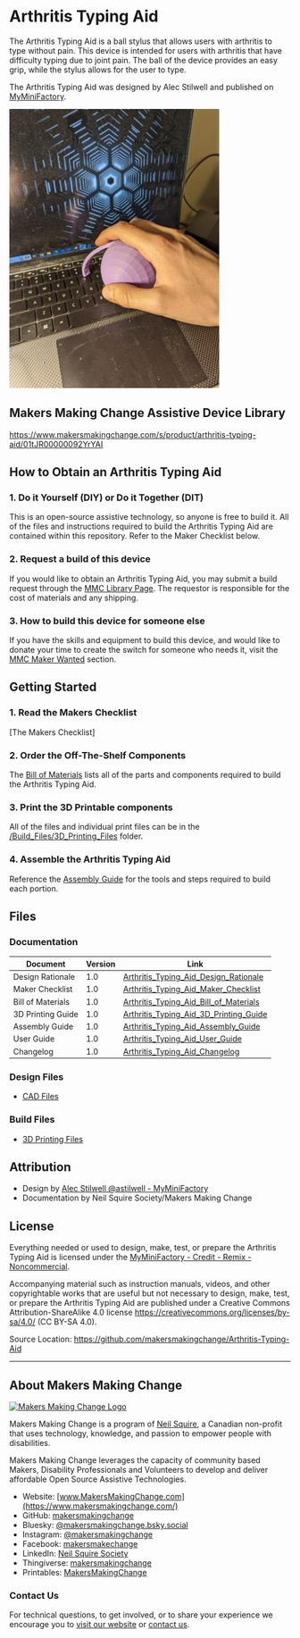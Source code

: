 # Arthritis Typing Aid
The Arthritis Typing Aid is a ball stylus that allows users with arthritis to type without pain. This device is intended for users with arthritis that have difficulty typing due to joint pain. The ball of the device provides an easy grip, while the stylus allows for the user to type.

The Arthritis Typing Aid was designed by Alec Stilwell and published on [MyMiniFactory](https://www.myminifactory.com/object/3d-print-arthritis-typing-aid-77579). 

<img src="Photos/Arthritis-Typing-Aid.jpg" height="500" alt="Picture of Arthritis Typing Aid.">

## Makers Making Change Assistive Device Library
https://www.makersmakingchange.com/s/product/arthritis-typing-aid/01tJR00000092YrYAI


## How to Obtain an Arthritis Typing Aid
### 1. Do it Yourself (DIY) or Do it Together (DIT)

This is an open-source assistive technology, so anyone is free to build it. All of the files and instructions required to build the Arthritis Typing Aid are contained within this repository. Refer to the Maker Checklist below.

### 2. Request a build of this device

If you would like to obtain an Arthritis Typing Aid, you may submit a build request through the [MMC Library Page](https://www.makersmakingchange.com/s/product/arthritis-typing-aid/01tJR00000092YrYAI). The requestor is responsible for the cost of materials and any shipping.

### 3. How to build this device for someone else

If you have the skills and equipment to build this device, and would like to donate your time to create the switch for someone who needs it, visit the [MMC Maker Wanted](https://makersmakingchange.com/maker-wanted/) section.


## Getting Started

### 1. Read the Makers Checklist

[The Makers Checklist] 

### 2. Order the Off-The-Shelf Components

The [Bill of Materials](/Documentation/Arthritis_Typing_Aid_BOM_V1.0.xlsx) lists all of the parts and components required to build the Arthritis Typing Aid. 

### 3. Print the 3D Printable components

All of the files and individual print files can be in the [/Build_Files/3D_Printing_Files](/Build_Files/3D_Printing_Files/) folder.

### 4. Assemble the Arthritis Typing Aid

Reference the [Assembly Guide](/Documentation/Arthritis_Typing_Aid_Assembly_Guide_V1.0.pdf) for the tools and steps required to build each portion.

## Files
### Documentation
| Document             | Version | Link |
|----------------------|---------|------|
| Design Rationale     | 1.0     | [Arthritis_Typing_Aid_Design_Rationale](/Documentation/Arthritis_Typing_Aid_Design_Rationale_V1.0.pdf)     |
| Maker Checklist      | 1.0     | [Arthritis_Typing_Aid_Maker_Checklist](/Documentation/Arthritis_Typing_Aid_Maker_Checklist_V1.0.pdf)     |
| Bill of Materials    | 1.0     | [Arthritis_Typing_Aid_Bill_of_Materials](/Documentation/Arthritis_Typing_Aid_BOM_V1.0.xlsx)     |
| 3D Printing Guide    | 1.0     | [Arthritis_Typing_Aid_3D_Printing_Guide](/Documentation/Arthritis_Typing_Aid_3D_Printing_Guide_V1.0.pdf)     |
| Assembly Guide       | 1.0     | [Arthritis_Typing_Aid_Assembly_Guide](/Documentation/Arthritis_Typing_Aid_Assembly_Guide_V1.0.pdf)     |
| User Guide           | 1.0     | [Arthritis_Typing_Aid_User_Guide](/Documentation/Arthritis_Typing_Aid_User_Guide_V1.0.pdf)    |
| Changelog            | 1.0     | [Arthritis_Typing_Aid_Changelog](/Documentation/Arthritis_Typing_Aid_Changelog_V1.0.pdf)     |

### Design Files
 - [CAD Files](/Design_Files)

### Build Files
 - [3D Printing Files](/Build_Files/3D_Printing_Files)

## Attribution
 - Design by [Alec Stilwell @astilwell - MyMiniFactory](https://www.myminifactory.com/users/astilwell)
 - Documentation by Neil Squire Society/Makers Making Change 


## License
Everything needed or used to design, make, test, or prepare the Arthritis Typing Aid is licensed under the [MyMiniFactory - Credit - Remix - Noncommercial](https://www.myminifactory.com/object-licensing).

Accompanying material such as instruction manuals, videos, and other copyrightable works that are useful but not necessary to design, make, test, or prepare the Arthritis Typing Aid are published under a Creative Commons Attribution-ShareAlike 4.0 license https://creativecommons.org/licenses/by-sa/4.0/ (CC BY-SA 4.0).

Source Location: https://github.com/makersmakingchange/Arthritis-Typing-Aid

---

<!-- ABOUT MMC START -->
## About Makers Making Change
[<img src="https://raw.githubusercontent.com/makersmakingchange/makersmakingchange/main/img/mmc_logo.svg" width="500" alt="Makers Making Change Logo">](https://www.makersmakingchange.com/)

Makers Making Change is a program of [Neil Squire](https://www.neilsquire.ca/), a Canadian non-profit that uses technology, knowledge, and passion to empower people with disabilities.

Makers Making Change leverages the capacity of community based Makers, Disability Professionals and Volunteers to develop and deliver affordable Open Source Assistive Technologies.

 - Website: [www.MakersMakingChange.com](https://www.makersmakingchange.com/)
 - GitHub: [makersmakingchange](https://github.com/makersmakingchange)
 - Bluesky: [@makersmakingchange.bsky.social](https://bsky.app/profile/makersmakingchange.bsky.social)
 - Instagram: [@makersmakingchange](https://www.instagram.com/makersmakingchange)
 - Facebook: [makersmakechange](https://www.facebook.com/makersmakechange)
 - LinkedIn: [Neil Squire Society](https://www.linkedin.com/company/neil-squire-society/)
 - Thingiverse: [makersmakingchange](https://www.thingiverse.com/makersmakingchange/about)
 - Printables: [MakersMakingChange](https://www.printables.com/@MakersMakingChange)

### Contact Us
For technical questions, to get involved, or to share your experience we encourage you to [visit our website](https://www.makersmakingchange.com/) or [contact us](https://www.makersmakingchange.com/s/contact).
<!-- ABOUT MMC END -->
